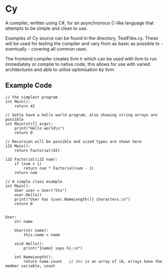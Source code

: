 ﻿# Cy

A compiler, written using C#, for an asynchronous C-like language that attempts to be simple and clean to use.

Examples of Cy source can be found in the directory, TestFiles.cy. These will be used for testing the compiler and vary from as basic as possible to - eventually - covering all common uses.

The frontend compiler creates llvm ir which can be used with llvm to run immediately or compile to native code, this allows for use with varied architectures and able to utilise optimisation by llvm.

## Example Code

```cy
// the simplest program
int Main():
	return 42
```

```cy
// Gotta have a hello world program, also showing string arrays are possible
int Main(str[] argv):
	print("Hello world\n")
	return 0
```

```cy
// Recursion will be possible and sized types are shown here
i32 Main():
	return Factorial(42)

i32 Factorial(i32 num):
	if (num > 1)
		return num * Factorial(num - 1)
	return num
```

```cy
// A simple class example
int Main():
	User user = User("Stu")
	user.Hello()
	print("User has {user.NameLength()} characters.\n")
	return 0


User:
	str name
	
	User(str name):
		this.name = name

	void Hello():
		print("{name} says hi.\n")
	
	int NameLength():
		return name.count	// str is an array of i8, arrays have the member variable, count
```
